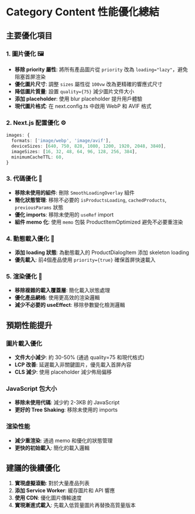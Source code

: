 # Category Content 性能優化總結

## 主要優化項目

### 1. 圖片優化 🖼️
- **移除 priority 屬性**: 將所有產品圖片從 `priority` 改為 `loading="lazy"`，避免阻塞首屏渲染
- **優化圖片尺寸**: 調整 `sizes` 屬性從 `100vw` 改為更精確的響應式尺寸
- **降低圖片質量**: 設置 `quality={75}` 減少圖片文件大小
- **添加 placeholder**: 使用 blur placeholder 提升用戶體驗
- **現代圖片格式**: 在 next.config.ts 中啟用 WebP 和 AVIF 格式

### 2. Next.js 配置優化 ⚙️
```typescript
images: {
  formats: ['image/webp', 'image/avif'],
  deviceSizes: [640, 750, 828, 1080, 1200, 1920, 2048, 3840],
  imageSizes: [16, 32, 48, 64, 96, 128, 256, 384],
  minimumCacheTTL: 60,
}
```

### 3. 代碼優化 🧹
- **移除未使用的組件**: 刪除 `SmoothLoadingOverlay` 組件
- **簡化狀態管理**: 移除不必要的 `isProductsLoading`, `cachedProducts`, `previousParams` 狀態
- **優化 imports**: 移除未使用的 `useRef` import
- **組件 memo 化**: 使用 `memo` 包裝 ProductItemOptimized 避免不必要重渲染

### 4. 動態載入優化 🔄
- **添加 loading 狀態**: 為動態載入的 ProductDialogItem 添加 skeleton loading
- **優先載入**: 前4個產品使用 `priority={true}` 確保首屏快速載入

### 5. 渲染優化 🚀
- **移除複雜的載入覆蓋層**: 簡化載入狀態處理
- **優化產品網格**: 使用更高效的渲染邏輯
- **減少不必要的 useEffect**: 移除參數變化檢測邏輯

## 預期性能提升

### 圖片載入優化
- **文件大小減少**: 約 30-50% (通過 quality=75 和現代格式)
- **LCP 改善**: 延遲載入非關鍵圖片，優先載入首屏內容
- **CLS 減少**: 使用 placeholder 減少佈局偏移

### JavaScript 包大小
- **移除未使用代碼**: 減少約 2-3KB 的 JavaScript
- **更好的 Tree Shaking**: 移除未使用的 imports

### 渲染性能
- **減少重渲染**: 通過 memo 和優化的狀態管理
- **更快的初始載入**: 簡化的載入邏輯

## 建議的後續優化

1. **實現虛擬滾動**: 對於大量產品列表
2. **添加 Service Worker**: 緩存圖片和 API 響應
3. **使用 CDN**: 優化圖片傳輸速度
4. **實現漸進式載入**: 先載入低質量圖片再替換高質量版本
